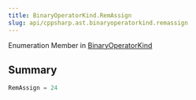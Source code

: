 ```yaml
---
title: BinaryOperatorKind.RemAssign
slug: api/cppsharp.ast.binaryoperatorkind.remassign
---
```

Enumeration Member in [BinaryOperatorKind](/api/cppsharp/ast/binaryoperatorkind)

## Summary



```csharp
RemAssign = 24
```

